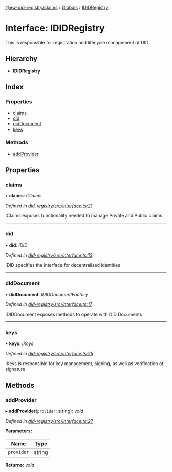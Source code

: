 [@ew-did-registry/claims](../README.md) › [Globals](../globals.md) › [IDIDRegistry](ididregistry.md)

# Interface: IDIDRegistry

This is responsible for registration and lifecycle management of DID

## Hierarchy

* **IDIDRegistry**

## Index

### Properties

* [claims](ididregistry.md#claims)
* [did](ididregistry.md#did)
* [didDocument](ididregistry.md#diddocument)
* [keys](ididregistry.md#keys)

### Methods

* [addProvider](ididregistry.md#addprovider)

## Properties

###  claims

• **claims**: *IClaims*

*Defined in [did-registry/src/interface.ts:21](https://github.com/energywebfoundation/ew-did-registry/blob/b6f8096/packages/did-registry/src/interface.ts#L21)*

IClaims exposes functionality needed to manage Private and Public claims

___

###  did

• **did**: *IDID*

*Defined in [did-registry/src/interface.ts:13](https://github.com/energywebfoundation/ew-did-registry/blob/b6f8096/packages/did-registry/src/interface.ts#L13)*

IDID specifies the interface for decentralised identities

___

###  didDocument

• **didDocument**: *IDIDDocumentFactory*

*Defined in [did-registry/src/interface.ts:17](https://github.com/energywebfoundation/ew-did-registry/blob/b6f8096/packages/did-registry/src/interface.ts#L17)*

IDIDDocument exposes methods to operate with DID Documents

___

###  keys

• **keys**: *IKeys*

*Defined in [did-registry/src/interface.ts:25](https://github.com/energywebfoundation/ew-did-registry/blob/b6f8096/packages/did-registry/src/interface.ts#L25)*

IKeys is responsible for key management, signing, as well as verification of signature

## Methods

###  addProvider

▸ **addProvider**(`provider`: string): *void*

*Defined in [did-registry/src/interface.ts:27](https://github.com/energywebfoundation/ew-did-registry/blob/b6f8096/packages/did-registry/src/interface.ts#L27)*

**Parameters:**

Name | Type |
------ | ------ |
`provider` | string |

**Returns:** *void*
